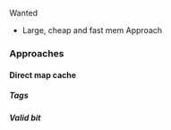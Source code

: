 Wanted
- Large, cheap and fast mem
Approach

### Approaches
#### Direct map cache
##### Tags

##### Valid bit
